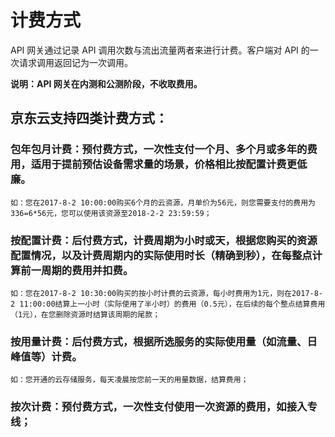 # 计费方式
API 网关通过记录 API 调用次数与流出流量两者来进行计费。客户端对 API 的一次请求调用返回记为一次调用。

**说明：API 网关在内测和公测阶段，不收取费用。**

## 京东云支持四类计费方式：

 ###   包年包月计费：预付费方式，一次性支付一个月、多个月或多年的费用，适用于提前预估设备需求量的场景，价格相比按配置计费更低廉。

    如：您在2017-8-2 10:00:00购买6个月的云资源，月单价为56元，则您需要支付的费用为336=6*56元，您可以使用该资源至2018-2-2 23:59:59；

 ###   按配置计费：后付费方式，计费周期为小时或天，根据您购买的资源配置情况，以及计费周期内的实际使用时长（精确到秒），在每整点计算前一周期的费用并扣费。

    如：您在2017-8-2 10:30:00购买的按小时计费的云资源，每小时费用为1元，则在2017-8-2 11:00:00结算上一小时（实际使用了半小时）的费用（0.5元），在后续的每个整点结算费用（1元），在您删除资源时结算该周期的尾款；

 ###    按用量计费：后付费方式，根据所选服务的实际使用量（如流量、日峰值等）计费。

    如：您开通的云存储服务，每天凌晨按您前一天的用量数据，结算费用；

 ###    按次计费：预付费方式，一次性支付使用一次资源的费用，如接入专线；


		
		
		
